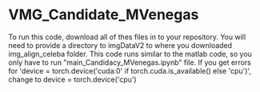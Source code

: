 # VMG_Candidate_MVenegas
To run this code, download all of thes files in to your repository. You will need to provide a directory to imgDataV2 to where you downloaded img_align_celeba folder.
This code runs similar to the matlab code, so you only have to run "main_Candidacy_MVenegas.ipynb" file. 
If you get errors for 'device = torch.device('cuda:0' if torch.cuda.is_available() else 'cpu')', change to device = torch.device('cpu')
